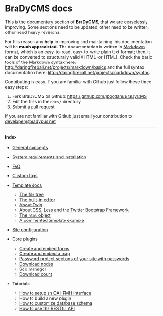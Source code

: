 # BraDyCMS docs


This is the documentary section of **BraDyCMS**, that we are ceaselessly improving.
Some sections need to be updated, other need to be written, other need heavy revisions.

For this reason any **help** in improving and maintaining this documentation will be **much appreciated**.
The documentation is written in [Markdown](http://daringfireball.net/projects/markdown/) format, which is
an easy-to-read, easy-to-write plain text format; then, it can be converted to structurally valid XHTML (or HTML).
Check the basic tools of the Markdown syntax here: http://daringfireball.net/projects/markdown/basics and
the full syntax documentation here: http://daringfireball.net/projects/markdown/syntax.

Contributing is easy. If you are familiar with Github just follow these three easy steps:
1. Fork BraDyCMS on Github: https://github.com/jbogdani/BraDyCMS
2. Edit the files in the `docs/` directory
3. Submit a pull request

If you are not familiar with Github just email your contribution to [developer@bradypus.net](mailto:developer@bradypus.net)

---

#### Index
- [General concepts](general.md)
- [System requirements and installation](install)
- [FAQ](faq)
- [Custom tags](customtags)
- [Template docs](tmpl_index)
  - [The file tree](tmpl_files)
  - [The built-in editor](tmpl_editor)
  - [About Twig](tmpl_twig)
  - [About CSS, Less and the Twitter Bootstrap Framework](tmpl_less)
  - [The `html` object](tmpl_html)
  - [A commented template example](tmpl_example)
- [Site configuration](cfg)

- Core plugins
  - [Create and embed forms](userform)
  - [Create and embed a map](usermap)
  - [Password protect sections of your site with passwords](protectedtags)
  <!-- TODO -->
  - [Download nodes](downloads)
  - [Seo manager](seo)
  <!-- TODO -->
  - [Download count](downloadcount)

- Tutorials
  - [How to setup an OAI-PMH interface](oai)
  - [How to build a new plugin](customplugin)
  - [How to customize database schema](customfields)
  - [How to use the RESTful API](api)
